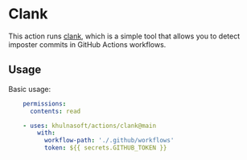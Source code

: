 # Clank

This action runs [clank](https://github.com/khulnasoft/clank), which is a simple
tool that allows you to detect imposter commits in GitHub Actions workflows.

## Usage

Basic usage:

```yaml
    permissions:
      contents: read

    - uses: khulnasoft/actions/clank@main
        with:
          workflow-path: './.github/workflows'
          token: ${{ secrets.GITHUB_TOKEN }}
```
